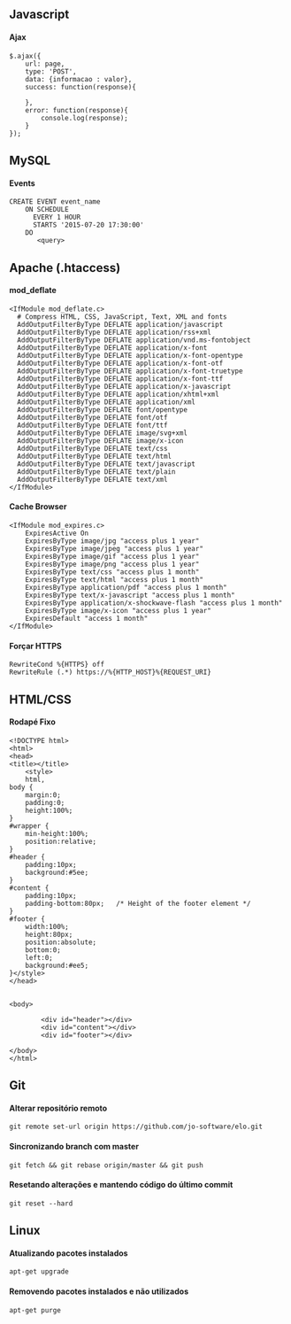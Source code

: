 ## Javascript
#### Ajax
~~~~
$.ajax({
    url: page,
    type: 'POST',
    data: {informacao : valor},
    success: function(response){
       
    },
    error: function(response){
        console.log(response);
    }
});
~~~~ 

## MySQL
#### Events
~~~~
CREATE EVENT event_name
    ON SCHEDULE
      EVERY 1 HOUR
      STARTS '2015-07-20 17:30:00'
    DO
       <query>
~~~~ 


## Apache (.htaccess)
#### mod_deflate
~~~~
<IfModule mod_deflate.c>
  # Compress HTML, CSS, JavaScript, Text, XML and fonts
  AddOutputFilterByType DEFLATE application/javascript
  AddOutputFilterByType DEFLATE application/rss+xml
  AddOutputFilterByType DEFLATE application/vnd.ms-fontobject
  AddOutputFilterByType DEFLATE application/x-font
  AddOutputFilterByType DEFLATE application/x-font-opentype
  AddOutputFilterByType DEFLATE application/x-font-otf
  AddOutputFilterByType DEFLATE application/x-font-truetype
  AddOutputFilterByType DEFLATE application/x-font-ttf
  AddOutputFilterByType DEFLATE application/x-javascript
  AddOutputFilterByType DEFLATE application/xhtml+xml
  AddOutputFilterByType DEFLATE application/xml
  AddOutputFilterByType DEFLATE font/opentype
  AddOutputFilterByType DEFLATE font/otf
  AddOutputFilterByType DEFLATE font/ttf
  AddOutputFilterByType DEFLATE image/svg+xml
  AddOutputFilterByType DEFLATE image/x-icon
  AddOutputFilterByType DEFLATE text/css
  AddOutputFilterByType DEFLATE text/html
  AddOutputFilterByType DEFLATE text/javascript
  AddOutputFilterByType DEFLATE text/plain
  AddOutputFilterByType DEFLATE text/xml
</IfModule>
~~~~ 

#### Cache Browser
~~~~
<IfModule mod_expires.c>
	ExpiresActive On
	ExpiresByType image/jpg "access plus 1 year"
	ExpiresByType image/jpeg "access plus 1 year"
	ExpiresByType image/gif "access plus 1 year"
	ExpiresByType image/png "access plus 1 year"
	ExpiresByType text/css "access plus 1 month"
	ExpiresByType text/html "access plus 1 month"
	ExpiresByType application/pdf "access plus 1 month"
	ExpiresByType text/x-javascript "access plus 1 month"
	ExpiresByType application/x-shockwave-flash "access plus 1 month"
	ExpiresByType image/x-icon "access plus 1 year"
	ExpiresDefault "access 1 month"
</IfModule>
~~~~ 

#### Forçar HTTPS
~~~~
RewriteCond %{HTTPS} off
RewriteRule (.*) https://%{HTTP_HOST}%{REQUEST_URI}
~~~~ 

## HTML/CSS
#### Rodapé Fixo
~~~~
<!DOCTYPE html>
<html>
<head>
<title></title>
	<style>
	html,
body {
	margin:0;
	padding:0;
	height:100%;
}
#wrapper {
	min-height:100%;
	position:relative;
}
#header {
	padding:10px;
	background:#5ee;
}
#content {
	padding:10px;
	padding-bottom:80px;   /* Height of the footer element */
}
#footer {
	width:100%;
	height:80px;
	position:absolute;
	bottom:0;
	left:0;
	background:#ee5;
}</style>
</head>


<body>
	
		<div id="header"></div>
		<div id="content"></div>
		<div id="footer"></div>
	
</body>
</html>
~~~~ 

## Git
#### Alterar repositório remoto
~~~~
git remote set-url origin https://github.com/jo-software/elo.git
~~~~ 

#### Sincronizando branch com master
~~~~
git fetch && git rebase origin/master && git push
~~~~ 

#### Resetando alterações e mantendo código do último commit
~~~~
git reset --hard
~~~~ 

## Linux
#### Atualizando pacotes instalados
~~~~
apt-get upgrade
~~~~ 
#### Removendo pacotes instalados e não utilizados
~~~~
apt-get purge
~~~~ 